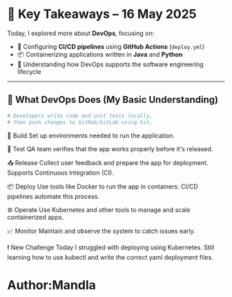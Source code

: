# 📌 Key Takeaways – 16 May 2025

Today, I explored more about **DevOps**, focusing on:

- 🔧 Configuring **CI/CD pipelines** using **GitHub Actions** (`deploy.yml`)
- 📦 Containerizing applications written in **Java** and **Python**
- 🚀 Understanding how DevOps supports the software engineering lifecycle

---

## 🚀 What DevOps Does (My Basic Understanding)

```bash
# Developers write code and unit tests locally,
# then push changes to GitHub/GitLab using Git.
```

🔨 Build
Set up environments needed to run the application.

🧪 Test
QA team verifies that the app works properly before it's released.

📤 Release
Collect user feedback and prepare the app for deployment.
Supports Continuous Integration (CI).

📦 Deploy
Use tools like Docker to run the app in containers.
CI/CD pipelines automate this process.

⚙️ Operate
Use Kubernetes and other tools to manage and scale containerized apps.

📈 Monitor
Maintain and observe the system to catch issues early.

❗ New Challenge Today
I struggled with deploying using Kubernetes.
Still learning how to use kubectl and write the correct yaml deployment files.

# Author:Mandla
